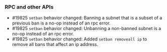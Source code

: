 ### RPC and other APIs
- #19825 `setban` behavior changed: Banning a subnet that is a subset of a previous ban is a no-op instead of an rpc error.
- #19825 `setban` behavior changed: Unbanning a non-banned subnet is a no-op instead of an rpc error.
- #19825 `setban` behavior changed: Added `setban removeall ip` to remove all bans that affect an ip address.